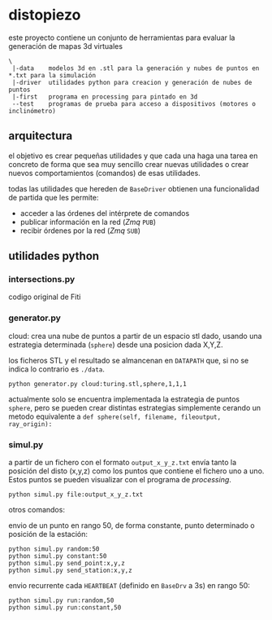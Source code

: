 # distopiezo
este proyecto contiene un conjunto de herramientas para evaluar la generación de mapas 3d virtuales

```
\
 |-data    modelos 3d en .stl para la generación y nubes de puntos en *.txt para la simulación
 |-driver  utilidades python para creacion y generación de nubes de puntos
 |-first   programa en processing para pintado en 3d
 --test    programas de prueba para acceso a dispositivos (motores o inclinómetro)
```

## arquitectura
el objetivo es crear pequeñas utilidades y que cada una haga una tarea en concreto de forma que sea muy sencillo crear nuevas utilidades o crear nuevos comportamientos (comandos) de esas utilidades.

todas las utilidades que hereden de `BaseDriver` obtienen una funcionalidad de partida que les permite:
   * acceder a las órdenes del intérprete de comandos
   * publicar información en la red (*Zmq* `PUB`)
   * recibir órdenes por la red (*Zmq* `SUB`)


## utilidades python

### intersections.py
codigo original de Fiti

### generator.py

cloud:    crea una nube de puntos a partir de un espacio stl dado, usando una estrategia determinada (`sphere`)  desde una posicion dada X,Y,Z.

los ficheros STL y el resultado se almancenan en `DATAPATH` que, si no se indica lo contrario es `./data`.

```
python generator.py cloud:turing.stl,sphere,1,1,1
```

actualmente solo se encuentra implementada la estrategia de puntos `sphere`, pero se pueden crear distintas estrategias simplemente cerando un metodo equivalente a `def sphere(self, filename, fileoutput, ray_origin):`

### simul.py

a partir de un fichero con el formato `output_x_y_z.txt` envía tanto la posición del disto (x,y,z) como los puntos que contiene el fichero uno a uno. Estos puntos se pueden visualizar con el programa de *processing*.

```
python simul.py file:output_x_y_z.txt
```

otros comandos:

envio de un punto en rango 50, de forma constante, punto determinado o posición de la estación:

```
python simul.py random:50
python simul.py constant:50
python simul.py send_point:x,y,z
python simul.py send_station:x,y,z
```

envio recurrente cada `HEARTBEAT` (definido en `BaseDrv` a 3s) en rango 50:
```
python simul.py run:random,50
python simul.py run:constant,50
```



